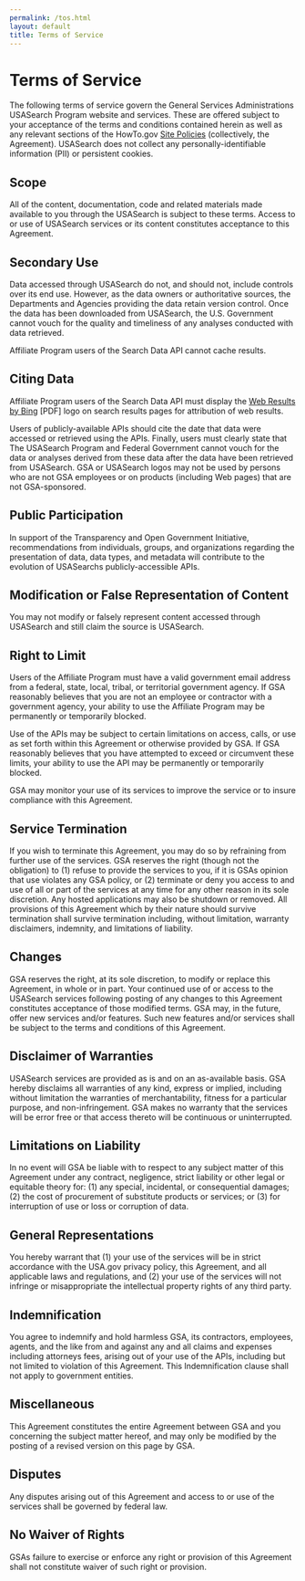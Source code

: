 ```yaml
---
permalink: /tos.html
layout: default
title: Terms of Service
---
```


# Terms of Service

The following terms of service govern the General Services Administrations USASearch Program website and services. These are offered subject to your acceptance of the terms and conditions contained herein as well as any relevant sections of the HowTo.gov [Site Policies](http://www.howto.gov/site-policies) (collectively, the Agreement). USASearch does not collect any personally-identifiable information (PII) or persistent cookies.

## Scope

All of the content, documentation, code and related materials made available to you through the USASearch is subject to these terms. Access to or use of USASearch services or its content constitutes acceptance to this Agreement.

## Secondary Use

Data accessed through USASearch do not, and should not, include controls over its end use. However, as the data owners or authoritative sources, the Departments and Agencies providing the data retain version control. Once the data has been downloaded from USASearch, the U.S. Government cannot vouch for the quality and timeliness of any analyses conducted with data retrieved.

Affiliate Program users of the Search Data API cannot cache results.

## Citing Data

Affiliate Program users of the Search Data API must display the [Web Results by Bing](http://download.microsoft.com/download/0/4/E/04E076D4-60B2-4D31-BCC7-C4805B558DBB/Bing%20product%20guidelines.pdf) [PDF] logo on search results pages for attribution of web results.

Users of publicly-available APIs should cite the date that data were accessed or retrieved using the APIs. Finally, users must clearly state that The USASearch Program and Federal Government cannot vouch for the data or analyses derived from these data after the data have been retrieved from USASearch. GSA or USASearch logos may not be used by persons who are not GSA employees or on products (including Web pages) that are not GSA-sponsored.

## Public Participation

In support of the Transparency and Open Government Initiative, recommendations from individuals, groups, and organizations regarding the presentation of data, data types, and metadata will contribute to the evolution of USASearchs publicly-accessible APIs.

## Modification or False Representation of Content

You may not modify or falsely represent content accessed through USASearch and still claim the source is USASearch.

## Right to Limit

Users of the Affiliate Program must have a valid government email address from a federal, state, local, tribal, or territorial government agency. If GSA reasonably believes that you are not an employee or contractor with a government agency, your ability to use the Affiliate Program may be permanently or temporarily blocked.

Use of the APIs may be subject to certain limitations on access, calls, or use as set forth within this Agreement or otherwise provided by GSA. If GSA reasonably believes that you have attempted to exceed or circumvent these limits, your ability to use the API may be permanently or temporarily blocked.

GSA may monitor your use of its services to improve the service or to insure compliance with this Agreement.

## Service Termination

If you wish to terminate this Agreement, you may do so by refraining from further use of the services. GSA reserves the right (though not the obligation) to (1) refuse to provide the services to you, if it is GSAs opinion that use violates any GSA policy, or (2) terminate or deny you access to and use of all or part of the services at any time for any other reason in its sole discretion. Any hosted applications may also be shutdown or removed. All provisions of this Agreement which by their nature should survive termination shall survive termination including, without limitation, warranty disclaimers, indemnity, and limitations of liability.

## Changes

GSA reserves the right, at its sole discretion, to modify or replace this Agreement, in whole or in part. Your continued use of or access to the USASearch services following posting of any changes to this Agreement constitutes acceptance of those modified terms. GSA may, in the future, offer new services and/or features. Such new features and/or services shall be subject to the terms and conditions of this Agreement.

## Disclaimer of Warranties

USASearch services are provided as is and on an as-available basis. GSA hereby disclaims all warranties of any kind, express or implied, including without limitation the warranties of merchantability, fitness for a particular purpose, and non-infringement. GSA makes no warranty that the services will be error free or that access thereto will be continuous or uninterrupted.

## Limitations on Liability

In no event will GSA be liable with to respect to any subject matter of this Agreement under any contract, negligence, strict liability or other legal or equitable theory for: (1) any special, incidental, or consequential damages; (2) the cost of procurement of substitute products or services; or (3) for interruption of use or loss or corruption of data.

## General Representations

You hereby warrant that (1) your use of the services will be in strict accordance with the USA.gov privacy policy, this Agreement, and all applicable laws and regulations, and (2) your use of the services will not infringe or misappropriate the intellectual property rights of any third party.

## Indemnification

You agree to indemnify and hold harmless GSA, its contractors, employees, agents, and the like from and against any and all claims and expenses including attorneys fees, arising out of your use of the APIs, including but not limited to violation of this Agreement. This Indemnification clause shall not apply to government entities.

## Miscellaneous

This Agreement constitutes the entire Agreement between GSA and you concerning the subject matter hereof, and may only be modified by the posting of a revised version on this page by GSA.

## Disputes

Any disputes arising out of this Agreement and access to or use of the services shall be governed by federal law.

## No Waiver of Rights

GSAs failure to exercise or enforce any right or provision of this Agreement shall not constitute waiver of such right or provision.